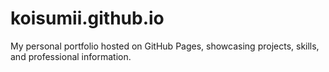 # koisumii.github.io
My personal portfolio hosted on GitHub Pages, showcasing projects, skills, and professional information.